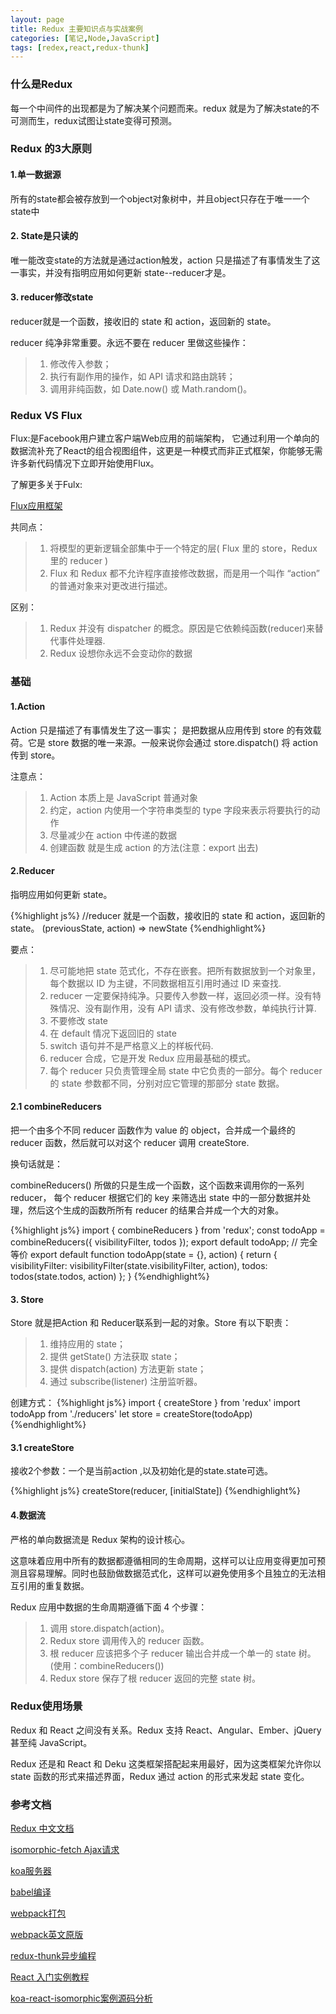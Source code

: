 ```yaml
---
layout: page
title: Redux 主要知识点与实战案例
categories: [笔记,Node,JavaScript]
tags: [redex,react,redux-thunk]
---
```


### 什么是Redux
每一个中间件的出现都是为了解决某个问题而来。redux 就是为了解决state的不可测而生，redux试图让state变得可预测。

### Redux 的3大原则

#### 1.单一数据源
所有的state都会被存放到一个object对象树中，并且object只存在于唯一一个state中

#### 2. State是只读的
唯一能改变state的方法就是通过action触发，action 只是描述了有事情发生了这一事实，并没有指明应用如何更新 state--reducer才是。

#### 3. reducer修改state
reducer就是一个函数，接收旧的 state 和 action，返回新的 state。

reducer 纯净非常重要。永远不要在 reducer 里做这些操作：

>1.   修改传入参数；
>2.   执行有副作用的操作，如 API 请求和路由跳转；
>3.   调用非纯函数，如 Date.now() 或 Math.random()。


### Redux VS Flux
Flux:是Facebook用户建立客户端Web应用的前端架构， 它通过利用一个单向的数据流补充了React的组合视图组件，这更是一种模式而非正式框架，你能够无需许多新代码情况下立即开始使用Flux。

了解更多关于Fulx:

[Flux应用框架](http://reactjs.cn/react/docs/flux-overview.html)

共同点：

>1.   将模型的更新逻辑全部集中于一个特定的层( Flux 里的 store，Redux 里的 reducer )
>2.   Flux 和 Redux 都不允许程序直接修改数据，而是用一个叫作 “action” 的普通对象来对更改进行描述。

区别：

>1.   Redux 并没有 dispatcher 的概念。原因是它依赖纯函数(reducer)来替代事件处理器.
>2.   Redux 设想你永远不会变动你的数据

### 基础

#### 1.Action
Action 只是描述了有事情发生了这一事实；
是把数据从应用传到 store 的有效载荷。它是 store 数据的唯一来源。一般来说你会通过 store.dispatch() 将 action 传到 store。

注意点：

>1.   Action 本质上是 JavaScript 普通对象
>2.   约定，action 内使用一个字符串类型的 type 字段来表示将要执行的动作
>3.   尽量减少在 action 中传递的数据
>4.   创建函数 就是生成 action 的方法(注意：export 出去)

#### 2.Reducer
指明应用如何更新 state。

{%highlight js%}
  //reducer 就是一个函数，接收旧的 state 和 action，返回新的 state。
  (previousState, action) => newState
{%endhighlight%}

要点：

>1.   尽可能地把 state 范式化，不存在嵌套。把所有数据放到一个对象里，每个数据以 ID 为主键，不同数据相互引用时通过 ID 来查找.
>2.   reducer 一定要保持纯净。只要传入参数一样，返回必须一样。没有特殊情况、没有副作用，没有 API 请求、没有修改参数，单纯执行计算.
>3.   不要修改 state
>4.   在 default 情况下返回旧的 state
>5.   switch 语句并不是严格意义上的样板代码.
>6.   reducer 合成，它是开发 Redux 应用最基础的模式。
>7.   每个 reducer 只负责管理全局 state 中它负责的一部分。每个 reducer 的 state 参数都不同，分别对应它管理的那部分 state 数据。

####  2.1 combineReducers
把一个由多个不同 reducer 函数作为 value 的 object，合并成一个最终的 reducer 函数，然后就可以对这个 reducer 调用 createStore.

换句话就是：

combineReducers() 所做的只是生成一个函数，这个函数来调用你的一系列 reducer，
每个 reducer 根据它们的 key 来筛选出 state 中的一部分数据并处理，然后这个生成的函数所所有 reducer 的结果合并成一个大的对象。

{%highlight js%}
  import { combineReducers } from 'redux';
  const todoApp = combineReducers({
    visibilityFilter,
    todos
  });
  export default todoApp;
  // 完全等价
  export default function todoApp(state = {}, action) {
    return {
      visibilityFilter: visibilityFilter(state.visibilityFilter, action),
      todos: todos(state.todos, action)
    };
  }
{%endhighlight%}


#### 3. Store
Store 就是把Action 和 Reducer联系到一起的对象。Store 有以下职责：

>1.   维持应用的 state；
>2.   提供 getState() 方法获取 state；
>3.   提供 dispatch(action) 方法更新 state；
>4.   通过 subscribe(listener) 注册监听器。

创建方式：
{%highlight js%}
  import { createStore } from 'redux'
  import todoApp from './reducers'
  let store = createStore(todoApp)
{%endhighlight%}

#### 3.1 createStore
接收2个参数：一个是当前action ,以及初始化是的state.state可选。

{%highlight js%}
createStore(reducer, [initialState])
{%endhighlight%}

#### 4.数据流
严格的单向数据流是 Redux 架构的设计核心。

这意味着应用中所有的数据都遵循相同的生命周期，这样可以让应用变得更加可预测且容易理解。同时也鼓励做数据范式化，这样可以避免使用多个且独立的无法相互引用的重复数据。

Redux 应用中数据的生命周期遵循下面 4 个步骤：

>1.   调用 store.dispatch(action)。
>2.   Redux store 调用传入的 reducer 函数。
>3.   根 reducer 应该把多个子 reducer 输出合并成一个单一的 state 树。(使用：combineReducers())
>4.   Redux store 保存了根 reducer 返回的完整 state 树。


### Redux使用场景
Redux 和 React 之间没有关系。Redux 支持 React、Angular、Ember、jQuery 甚至纯 JavaScript。

Redux 还是和 React 和 Deku 这类框架搭配起来用最好，因为这类框架允许你以 state 函数的形式来描述界面，Redux 通过 action 的形式来发起 state 变化。




### 参考文档

[Redux 中文文档](http://camsong.github.io/redux-in-chinese/index.html)

[isomorphic-fetch Ajax请求](https://github.com/matthew-andrews/isomorphic-fetch)

[koa服务器](http://koa.bootcss.com/)

[babel编译](http://babeljs.io/repl/)

[webpack打包](http://www.infoq.com/cn/articles/react-and-webpack?utm_source=tuicool)

[webpack英文原版](https://fakefish.github.io/react-webpack-cookbook/index.html)

[redux-thunk异步编程](https://github.com/gaearon/redux-thunk)

[React 入门实例教程](http://www.ruanyifeng.com/blog/2015/03/react.html)

[koa-react-isomorphic案例源码分析](https://github.com/hung-phan/koa-react-isomorphic/)













